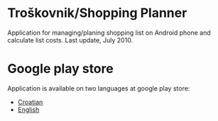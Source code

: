# Troškovnik/Shopping Planner

Application for managing/planing shopping list on Android phone and calculate list costs.
Last update, July 2010.

# Google play store
Application is available on two languages at google play store:
*  [Croatian](https://play.google.com/store/apps/details?id=troskovnik.gui&hl=en)
*  [English](https://play.google.com/store/apps/details?id=sp.gui&hl=en) 